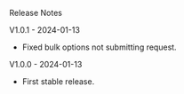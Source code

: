 Release Notes

V1.0.1 - 2024-01-13

- Fixed bulk options not submitting request.

V1.0.0 - 2024-01-13

- First stable release.
